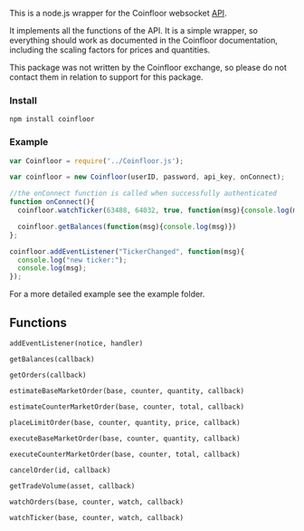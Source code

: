 This is a node.js wrapper for the Coinfloor websocket [API](https://github.com/coinfloor/API/blob/master/WEBSOCKET-README.md).

It implements all the functions of the API.
It is a simple wrapper, so everything should work as documented in the Coinfloor documentation, including the scaling factors for prices and quantities.

This package was not written by the Coinfloor exchange, so please do not contact them in relation to support for this package.

### Install

`npm install coinfloor`

### Example

```js
var Coinfloor = require('../Coinfloor.js');

var coinfloor = new Coinfloor(userID, password, api_key, onConnect);

//the onConnect function is called when successfully authenticated
function onConnect(){
  coinfloor.watchTicker(63488, 64032, true, function(msg){console.log(msg)});

  coinfloor.getBalances(function(msg){console.log(msg)})
};

coinfloor.addEventListener("TickerChanged", function(msg){
  console.log("new ticker:");
  console.log(msg);
});
```
For a more detailed example see the example folder.

## Functions

`addEventListener(notice, handler)`

`getBalances(callback)`

`getOrders(callback)`

`estimateBaseMarketOrder(base, counter, quantity, callback)`

`estimateCounterMarketOrder(base, counter, total, callback)`

`placeLimitOrder(base, counter, quantity, price, callback)`

`executeBaseMarketOrder(base, counter, quantity, callback)`

`executeCounterMarketOrder(base, counter, total, callback)`

`cancelOrder(id, callback)`

`getTradeVolume(asset, callback)`

`watchOrders(base, counter, watch, callback)`

`watchTicker(base, counter, watch, callback)`
